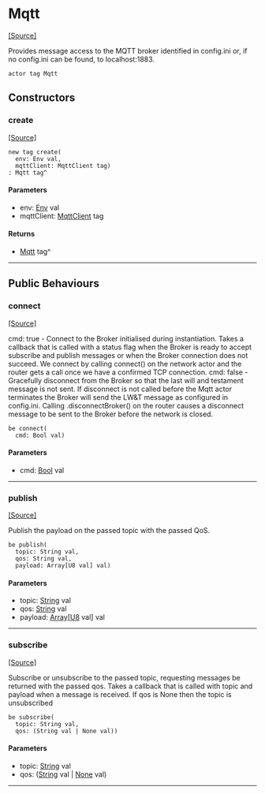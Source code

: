 # Mqtt
<span class="source-link">[[Source]](src/mqtt-mqtt/mqtt.md#L-0-26)</span>

Provides message access to the MQTT broker identified in config.ini or, if no config.ini can be
found, to localhost:1883.


```pony
actor tag Mqtt
```

## Constructors

### create
<span class="source-link">[[Source]](src/mqtt-mqtt/mqtt.md#L-0-41)</span>


```pony
new tag create(
  env: Env val,
  mqttClient: MqttClient tag)
: Mqtt tag^
```
#### Parameters

*   env: [Env](builtin-Env.md) val
*   mqttClient: [MqttClient](mqtt-mqtt-MqttClient.md) tag

#### Returns

* [Mqtt](mqtt-mqtt-Mqtt.md) tag^

---

## Public Behaviours

### connect
<span class="source-link">[[Source]](src/mqtt-mqtt/mqtt.md#L-0-65)</span>


cmd: true - Connect to the Broker initialised during instantiation. Takes a callback that is called with 
a status flag when the Broker is ready to accept subscribe and publish messages or when the Broker connection
does not succeed. We connect by calling connect() on the network actor and the router gets a call once we have 
a confirmed TCP connection.
cmd: false - Gracefully disconnect from the Broker so that the last will and testament message is not sent. If
disconnect is not called before the Mqtt actor terminates the Broker will send the LW&T message as
configured in config.ini. Calling .disconnectBroker() on the router causes a disconnect message to be sent to
the Broker before the network is closed.


```pony
be connect(
  cmd: Bool val)
```
#### Parameters

*   cmd: [Bool](builtin-Bool.md) val

---

### publish
<span class="source-link">[[Source]](src/mqtt-mqtt/mqtt.md#L-0-82)</span>


Publish the payload on the passed topic with the passed QoS. 


```pony
be publish(
  topic: String val,
  qos: String val,
  payload: Array[U8 val] val)
```
#### Parameters

*   topic: [String](builtin-String.md) val
*   qos: [String](builtin-String.md) val
*   payload: [Array](builtin-Array.md)\[[U8](builtin-U8.md) val\] val

---

### subscribe
<span class="source-link">[[Source]](src/mqtt-mqtt/mqtt.md#L-0-89)</span>


Subscribe or unsubscribe to the passed topic, requesting messages be returned with the passed qos. Takes a callback
that is called with topic and payload when a message is received.
If qos is None then the topic is unsubscribed


```pony
be subscribe(
  topic: String val,
  qos: (String val | None val))
```
#### Parameters

*   topic: [String](builtin-String.md) val
*   qos: ([String](builtin-String.md) val | [None](builtin-None.md) val)

---

